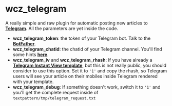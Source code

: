 # wcz_telegram
A really simple and raw plugin for automatic posting new articles to [**Telegram**](https://telegram.org/). All the parameters are yet inside the code.

* **wcz_telegram_token**: the token of your Telegram bot. Talk to the [**BotFather**](https://core.telegram.org/bots#6-botfather).
* **wcz_telegram_chatid**: the chatid of your Telegram channel. You'll find some hints [**here**](https://stackoverflow.com/questions/45414021/get-telegram-channel-group-id).
* **wcz_telegram_iv** and **wcz_telegram_rhash**: If you have already a [**Telegram Instant View template**](https://instantview.telegram.org/#publishing-templates), but this is not really public, you should consider to use this option. Set it to `'1'` and copy the rhash, so Telegram users will see your article on their mobiles inside Telegram rendered with your template.
* **wcz_telegram_debug**: If something doesn't work, switch it to `'1'` and you'll get the complete request inside of `textpattern/tmp/telegram_request.txt`
